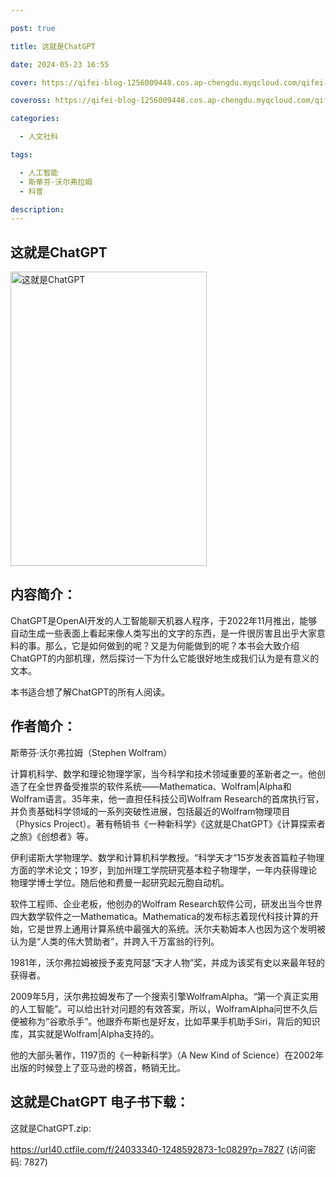 ```yaml
---

post: true

title: 这就是ChatGPT

date: 2024-05-23 16:55

cover: https://qifei-blog-1256009448.cos.ap-chengdu.myqcloud.com/qifei-blog/6635fc460ea9cb1403a7396e.jpg

coveross: https://qifei-blog-1256009448.cos.ap-chengdu.myqcloud.com/qifei-blog/6635fc460ea9cb1403a7396e.jpg

categories:

  - 人文社科

tags:

  - 人工智能
  - 斯蒂芬·沃尔弗拉姆
  - 科普

description:
---
```


## 这就是ChatGPT
<img alt="这就是ChatGPT " class="aligncenter loading" data-was-processed="true" decoding="async" fetchpriority="high" height="471" src="https://qifei-blog-1256009448.cos.ap-chengdu.myqcloud.com/qifei-blog/6635fc460ea9cb1403a7396e.jpg " style="cursor: zoom-in;" width="314"/>

## 内容简介：

ChatGPT是OpenAI开发的人工智能聊天机器人程序，于2022年11月推出，能够自动生成一些表面上看起来像人类写出的文字的东西，是一件很厉害且出乎大家意料的事。那么，它是如何做到的呢？又是为何能做到的呢？本书会大致介绍ChatGPT的内部机理，然后探讨一下为什么它能很好地生成我们认为是有意义的文本。

本书适合想了解ChatGPT的所有人阅读。

## 作者简介：

斯蒂芬·沃尔弗拉姆（Stephen Wolfram）

计算机科学、数学和理论物理学家，当今科学和技术领域重要的革新者之一。他创造了在全世界备受推崇的软件系统——Mathematica、Wolfram|Alpha和Wolfram语言。35年来，他一直担任科技公司Wolfram Research的首席执行官，并负责基础科学领域的一系列突破性进展，包括最近的Wolfram物理项目（Physics Project）。著有畅销书《一种新科学》《这就是ChatGPT》《计算探索者之旅》《创想者》等。

伊利诺斯大学物理学、数学和计算机科学教授。“科学天才”15岁发表首篇粒子物理方面的学术论文；19岁，到加州理工学院研究基本粒子物理学，一年内获得理论物理学博士学位。随后他和费曼一起研究起元胞自动机。

软件工程师、企业老板，他创办的Wolfram Research软件公司，研发出当今世界四大数学软件之一Mathematica。Mathematica的发布标志着现代科技计算的开始，它是世界上通用计算系统中最强大的系统。沃尔夫勒姆本人也因为这个发明被认为是“人类的伟大赞助者”，并跨入千万富翁的行列。

1981年，沃尔弗拉姆被授予麦克阿瑟“天才人物”奖，并成为该奖有史以来最年轻的获得者。

2009年5月，沃尔弗拉姆发布了一个搜索引擎WolframAlpha。“第一个真正实用的人工智能”。可以给出针对问题的有效答案，所以，WolframAlpha问世不久后便被称为“谷歌杀手”。他跟乔布斯也是好友，比如苹果手机助手Siri，背后的知识库，其实就是Wolfram|Alpha支持的。

他的大部头著作，1197页的《一种新科学》（A New Kind of Science）在2002年出版的时候登上了亚马逊的榜首，畅销无比。

## 这就是ChatGPT 电子书下载：
这就是ChatGPT.zip: 

https://url40.ctfile.com/f/24033340-1248592873-1c0829?p=7827 (访问密码: 7827)
